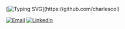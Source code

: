 [![Typing SVG](https://readme-typing-svg.herokuapp.com?size=17&color=0077B5&lines=Distributed+Systems;Event+Driven+Architectures;Microservices+Integration;)](https://github.com/charlescol)

[![Email](https://img.shields.io/badge/Email-charlescol@hotmail.fr-orange?style=flat-square&logo=gmail&logoColor=white)](mailto:charlescol@hotmail.fr)
[![LinkedIn](https://img.shields.io/badge/LinkedIn-0077B5?style=flat-square&logo=linkedin&logoColor=white)](https://www.linkedin.com/in/charles-colella-0a2a98192/)


